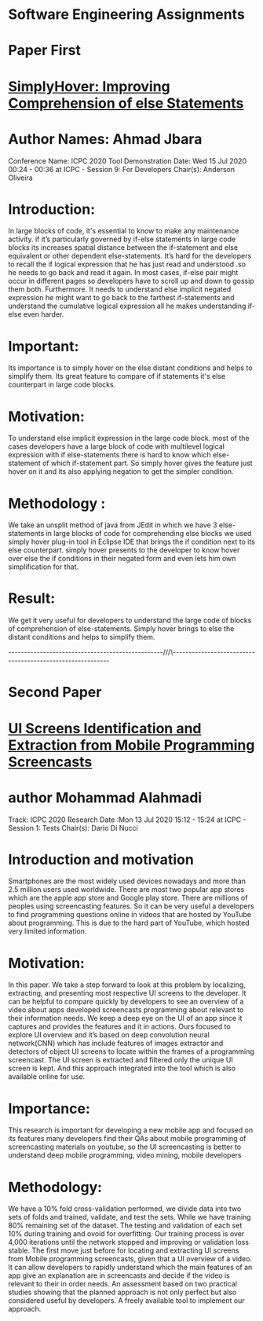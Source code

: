 # Software Engineering Assignments
# Paper First
# <a href="https://conf.researchr.org/details/icpc-2020/icpc-2020-tool-demonstration/1/SimplyHover-Improving-Comprehension-of-else-Statements">SimplyHover: Improving Comprehension of else Statements</a>
# Author Names: Ahmad Jbara 
Conference Name: ICPC 2020 Tool Demonstration
Date: Wed 15 Jul 2020 00:24 - 00:36 at ICPC - Session 9: For Developers Chair(s): Anderson Oliveira
# Introduction:
In large blocks of code, it's essential to know to make any maintenance activity. if it’s particularly governed by if-else statements in large code blocks its increases spatial distance between the if-statement and else equivalent or other dependent else-statements. It’s hard for the developers to recall the if logical expression that he has just read and understood .so he needs to go back and read it again. In most cases, if-else pair might occur in different pages so developers have to scroll up and down to gossip them both. Furthermore. It needs to understand else implicit negated expression he might want to go back to the farthest if-statements and understand the cumulative logical expression all he makes understanding if-else even harder.
# Important:
Its importance is to simply hover on the else distant conditions and helps to simplify them. Its great feature to compare of if statements it's else counterpart in large code blocks.
# Motivation:
To understand else implicit expression in the large code block. most of the cases developers have a large block of code with multilevel logical expression with if else-statements there is hard to know which else-statement of which if-statement part. So simply hover gives the feature just hover on it and its also applying negation to get the simpler condition.

# Methodology :
We take an unsplit method of java from JEdit in which we have 3 else-statements in large blocks of code for comprehending else blocks we used simply hover plug-in tool in Eclipse IDE that brings the if condition next to its else counterpart. simply hover presents to the developer to know hover over else the if conditions in their negated form and even lets him own simplification for that.
# Result:
We get it very useful for developers to understand the large code of blocks of comprehension of else-statements. Simply hover brings to else the distant conditions and helps to simplify them.


-------------------------------------------------///\\\----------------------------------------------------------
# Second Paper
# <a href="https://conf.researchr.org/details/icpc-2020/icpc-2020-research/18/UI-Screens-Identification-and-Extraction-from-Mobile-Programming-Screencasts">UI Screens Identification and Extraction from Mobile Programming Screencasts</a>
# author  Mohammad Alahmadi
Track: ICPC 2020 Research
Date :Mon 13 Jul 2020 15:12 - 15:24 at ICPC - Session 1: Tests Chair(s): Dario Di Nucci

# Introduction and motivation 
Smartphones are the most widely used devices nowadays and more than 2.5 million users used worldwide. There are most two popular app stores which are the apple app store and Google play store. There are millions of peoples using screencasting features. So it can be very useful a developers to find programming questions online in videos that are hosted by YouTube about programming. This is due to the hard part of YouTube, which hosted very limited information. 

# Motivation: 
In this paper. We take a step forward to look at this problem by localizing, extracting, and presenting most respective UI screens to the developer. It can be helpful to compare quickly by developers to see an overview of a video about apps developed screencasts programming about relevant to their information needs. We keep a deep eye on the UI of an app since it captures and provides the features and it in actions. Ours focused to explore UI overview and it’s based on deep convolution neural network(CNN) which has include features of images extractor and detectors of object UI screens to locate within the frames of a programming screencast. The UI screen is extracted and filtered only the unique UI screen is kept. And this approach integrated into the tool which is also available online for use. 

# Importance:
This research is important for developing a new mobile app and focused on its features many developers find their QAs about mobile programming of screencasting materials on youtube, so the UI screencasting is better to understand deep mobile programming, video mining, mobile developers

# Methodology:
We have a 10% fold cross-validation performed, we divide data into two sets of folds and trained, validate, and test the sets. While we have training 80% remaining set of the dataset. The testing and validation of each set 10% during training and ovoid for overfitting. Our training process is over 4,000 iterations until the network stopped and improving or validation loss stable. The first move just before for locating and extracting UI screens from Mobile programming screencasts, given that a UI overview of a video. It can allow developers to rapidly understand which the main features of an app give an explanation are in screencasts and decide if the video is relevant to their in order needs. An assessment based on two practical studies showing that the planned approach is not only perfect but also considered useful by developers. A freely available tool to implement our approach.
